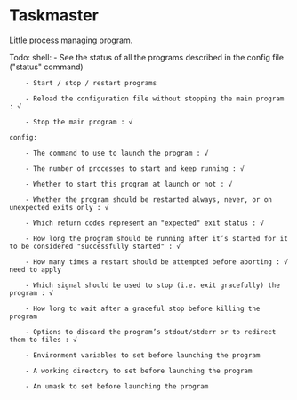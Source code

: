 # Taskmaster
Little process managing program.

Todo:
	shell:
		- See the status of all the programs described in the config file ("status" command)

		- Start / stop / restart programs

		- Reload the configuration file without stopping the main program : √

		- Stop the main program : √

	config:

		- The command to use to launch the program : √

		- The number of processes to start and keep running : √

		- Whether to start this program at launch or not : √

		- Whether the program should be restarted always, never, or on unexpected exits only : √

		- Which return codes represent an "expected" exit status : √

		- How long the program should be running after it’s started for it to be considered "successfully started" : √

		- How many times a restart should be attempted before aborting : √ need to apply

		- Which signal should be used to stop (i.e. exit gracefully) the program : √

		- How long to wait after a graceful stop before killing the program

		- Options to discard the program’s stdout/stderr or to redirect them to files : √

		- Environment variables to set before launching the program 

		- A working directory to set before launching the program

		- An umask to set before launching the program
